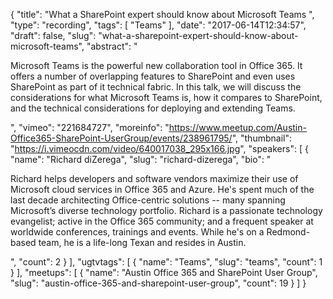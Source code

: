 {
  "title": "What a SharePoint expert should know about Microsoft Teams ",
  "type": "recording",
  "tags": [
    "Teams"
  ],
  "date": "2017-06-14T12:34:57",
  "draft": false,
  "slug": "what-a-sharepoint-expert-should-know-about-microsoft-teams",
  "abstract": "<p>Microsoft Teams is the powerful new collaboration tool in Office 365. It offers a number of overlapping features to SharePoint and even uses SharePoint as part of it technical fabric. In this talk, we will discuss the considerations for what Microsoft Teams is, how it compares to SharePoint, and the technical considerations for deploying and extending Teams.</p>",
  "vimeo": "221684727",
  "moreinfo": "https://www.meetup.com/Austin-Office365-SharePoint-UserGroup/events/238961795/",
  "thumbnail": "https://i.vimeocdn.com/video/640017038_295x166.jpg",
  "speakers": [
    {
      "name": "Richard diZerega",
      "slug": "richard-dizerega",
      "bio": "<p>Richard helps developers and software vendors maximize their use of Microsoft cloud services in Office 365 and Azure. He's spent much of the last decade architecting Office-centric solutions -- many spanning Microsoft’s diverse technology portfolio. Richard is a passionate technology evangelist; active in the Office 365 community; and a frequent speaker at worldwide conferences, trainings and events. While he's on a Redmond-based team, he is a life-long Texan and resides in Austin.</p>",
      "count": 2
    }
  ],
  "ugtvtags": [
    {
      "name": "Teams",
      "slug": "teams",
      "count": 1
    }
  ],
  "meetups": [
    {
      "name": "Austin Office 365 and SharePoint User Group",
      "slug": "austin-office-365-and-sharepoint-user-group",
      "count": 19
    }
  ]
}